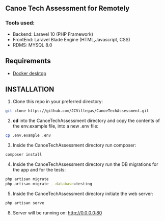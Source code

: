 ## Canoe Tech Assessment for Remotely

### Tools used:
- Backend: Laravel 10 (PHP Framework)
- FrontEnd: Laravel Blade Engine (HTML,Javascript, CSS)
- RDMS: MYSQL 8.0

## Requirements
- [Docker desktop](https://www.docker.com/products/docker-desktop/)

## INSTALLATION
1. Clone this repo in your preferred directory:
```bash
git clone https://github.com/JCVillegas/CanoeTechAssessment.git
```
2. **cd** into the CanoeTechAssessment directory and copy the contents of the env.example file, into a new .env file:
```bash
cp .env.example .env
```
3. Inside the CanoeTechAssessment directory run composer:
```bash
composer install
```
4. Inside the CanoeTechAssessment directory run the DB migrations for the app and for the tests:
```bash
php artisan migrate
php artisan migrate --database=testing
```
5. Inside the CanoeTechAssessment directory  initiate the web server:
```bash
php artisan serve
```

8. Server will be running on: http://0.0.0.0:80
